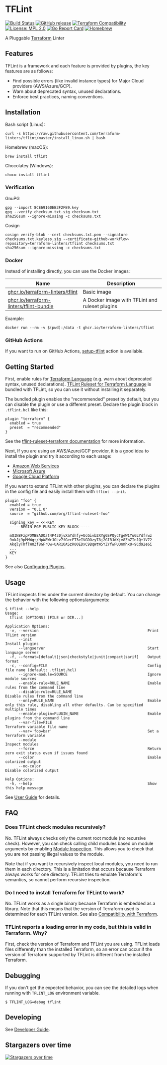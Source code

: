 # TFLint
[![Build Status](https://github.com/terraform-linters/tflint/workflows/build/badge.svg?branch=master)](https://github.com/terraform-linters/tflint/actions)
[![GitHub release](https://img.shields.io/github/release/terraform-linters/tflint.svg)](https://github.com/terraform-linters/tflint/releases/latest)
[![Terraform Compatibility](https://img.shields.io/badge/terraform-%3E%3D%200.12-blue)](docs/user-guide/compatibility.md)
[![License: MPL 2.0](https://img.shields.io/badge/License-MPL%202.0-blue.svg)](LICENSE)
[![Go Report Card](https://goreportcard.com/badge/github.com/terraform-linters/tflint)](https://goreportcard.com/report/github.com/terraform-linters/tflint)
[![Homebrew](https://img.shields.io/badge/dynamic/json.svg?url=https://formulae.brew.sh/api/formula/tflint.json&query=$.versions.stable&label=homebrew)](https://formulae.brew.sh/formula/tflint)

A Pluggable [Terraform](https://www.terraform.io/) Linter

## Features

TFLint is a framework and each feature is provided by plugins, the key features are as follows:

- Find possible errors (like invalid instance types) for Major Cloud providers (AWS/Azure/GCP).
- Warn about deprecated syntax, unused declarations.
- Enforce best practices, naming conventions.

## Installation

Bash script (Linux):

```console
curl -s https://raw.githubusercontent.com/terraform-linters/tflint/master/install_linux.sh | bash
```

Homebrew (macOS):

```console
brew install tflint
```

Chocolatey (Windows):

```cmd
choco install tflint
```

### Verification

GnuPG

```
gpg --import 8CE69160EB3F2FE9.key
gpg --verify checksum.txt.sig checksum.txt
sha256sum --ignore-missing -c checksums.txt
```

Cosign

```
cosign verify-blob --cert checksums.txt.pem --signature checksums.txt.keyless.sig --certificate-github-workflow-repository=terraform-linters/tflint checksums.txt
sha256sum --ignore-missing -c checksums.txt
```

### Docker

Instead of installing directly, you can use the Docker images:

| Name | Description |
| ---- | ----------- |
| [ghcr.io/terraform-linters/tflint](https://github.com/terraform-linters/tflint/pkgs/container/tflint) | Basic image |
| [ghcr.io/terraform-linters/tflint-bundle](https://github.com/terraform-linters/tflint-bundle/pkgs/container/tflint-bundle) | A Docker image with TFLint and ruleset plugins |

Example:

```console
docker run --rm -v $(pwd):/data -t ghcr.io/terraform-linters/tflint
```

### GitHub Actions

If you want to run on GitHub Actions, [setup-tflint](https://github.com/terraform-linters/setup-tflint) action is available.

## Getting Started

First, enable rules for [Terraform Language](https://www.terraform.io/language) (e.g. warn about deprecated syntax, unused declarations). [TFLint Ruleset for Terraform Language](https://github.com/terraform-linters/tflint-ruleset-terraform) is bundled with TFLint, so you can use it without installing it separately.

The bundled plugin enables the "recommended" preset by default, but you can disable the plugin or use a different preset. Declare the plugin block in `.tflint.hcl` like this:

```hcl
plugin "terraform" {
  enabled = true
  preset  = "recommended"
}
```

See the [tflint-ruleset-terraform documentation](https://github.com/terraform-linters/tflint-ruleset-terraform/blob/main/docs/configuration.md) for more information.

Next, If you are using an AWS/Azure/GCP provider, it is a good idea to install the plugin and try it according to each usage:

- [Amazon Web Services](https://github.com/terraform-linters/tflint-ruleset-aws)
- [Microsoft Azure](https://github.com/terraform-linters/tflint-ruleset-azurerm)
- [Google Cloud Platform](https://github.com/terraform-linters/tflint-ruleset-google)

If you want to extend TFLint with other plugins, you can declare the plugins in the config file and easily install them with `tflint --init`.

```hcl
plugin "foo" {
  enabled = true
  version = "0.1.0"
  source  = "github.com/org/tflint-ruleset-foo"

  signing_key = <<-KEY
  -----BEGIN PGP PUBLIC KEY BLOCK-----

  mQINBFzpPOMBEADOat4P4z0jvXaYdhfy+UcGivb2XYgGSPQycTgeW1YuGLYdfrwz
  9okJj9pMMWgt/HpW8WrJOLv7fGecFT3eIVGDOzyT8j2GIRJdXjv8ZbZIn1Q+1V72
  AkqlyThflWOZf8GFrOw+UAR1OASzR00EDxC9BqWtW5YZYfwFUQnmhxU+9Cd92e6i
  ...
  KEY
}
```

See also [Configuring Plugins](docs/user-guide/plugins.md).

## Usage

TFLint inspects files under the current directory by default. You can change the behavior with the following options/arguments:

```
$ tflint --help
Usage:
  tflint [OPTIONS] [FILE or DIR...]

Application Options:
  -v, --version                                                 Print TFLint version
      --init                                                    Install plugins
      --langserver                                              Start language server
  -f, --format=[default|json|checkstyle|junit|compact|sarif]    Output format
  -c, --config=FILE                                             Config file name (default: .tflint.hcl)
      --ignore-module=SOURCE                                    Ignore module sources
      --enable-rule=RULE_NAME                                   Enable rules from the command line
      --disable-rule=RULE_NAME                                  Disable rules from the command line
      --only=RULE_NAME                                          Enable only this rule, disabling all other defaults. Can be specified multiple times
      --enable-plugin=PLUGIN_NAME                               Enable plugins from the command line
      --var-file=FILE                                           Terraform variable file name
      --var='foo=bar'                                           Set a Terraform variable
      --module                                                  Inspect modules
      --force                                                   Return zero exit status even if issues found
      --color                                                   Enable colorized output
      --no-color                                                Disable colorized output

Help Options:
  -h, --help                                                    Show this help message

```

See [User Guide](docs/user-guide) for details.

## FAQ

### Does TFLint check modules recursively?
No. TFLint always checks only the current root module (no recursive check). However, you can check calling child modules based on module arguments by enabling [Module Inspection](docs/user-guide/module-inspection.md). This allows you to check that you are not passing illegal values to the module.

Note that if you want to recursively inspect local modules, you need to run them in each directory. This is a limitation that occurs because Terraform always works for one directory. TFLint tries to emulate Terraform's semantics, so cannot perform recursive inspection.

### Do I need to install Terraform for TFLint to work?
No. TFLint works as a single binary because Terraform is embedded as a library. Note that this means that the version of Terraform used is determined for each TFLint version. See also [Compatibility with Terraform](docs/user-guide/compatibility.md).

### TFLint reports a loading error in my code, but this is valid in Terraform. Why?
First, check the version of Terraform and TFLint you are using. TFLint loads files differently than the installed Terraform, so an error can occur if the version of Terraform supported by TFLint is different from the installed Terraform.

## Debugging

If you don't get the expected behavior, you can see the detailed logs when running with `TFLINT_LOG` environment variable.

```console
$ TFLINT_LOG=debug tflint
```

## Developing

See [Developer Guide](docs/developer-guide).

## Stargazers over time

[![Stargazers over time](https://starchart.cc/terraform-linters/tflint.svg)](https://starchart.cc/terraform-linters/tflint)

